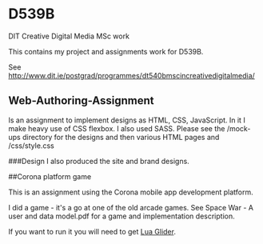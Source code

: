 # D539B
DIT Creative Digital Media MSc work

This contains my project and assignments work for D539B.

See http://www.dit.ie/postgrad/programmes/dt540bmscincreativedigitalmedia/

## Web-Authoring-Assignment
Is an assignment to implement designs as HTML, CSS, JavaScript.
In it I make heavy use of CSS flexbox. I also used SASS. 
Please see the /mock-ups directory for the designs and then various HTML pages and /css/style.css

###Design
I also produced the site and brand designs.

##Corona platform game

This is an assignment using the Corona mobile app development platform.

I did a game - it's a go at one of the old arcade games. See Space War - A user and data model.pdf for a game and implementation description.

If you want to run it you will need to get [Lua Glider](http://www.mydevelopersgames.com/Glider/).

